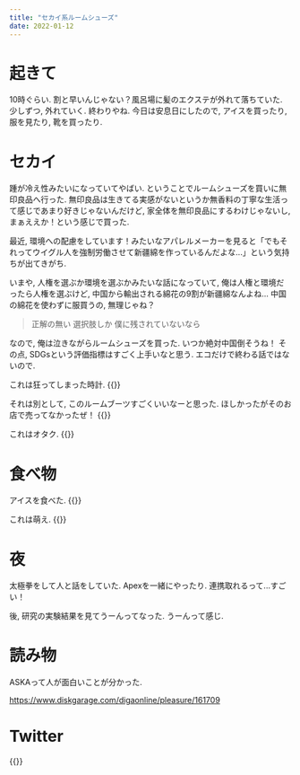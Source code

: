 ```yaml
---
title: "セカイ系ルームシューズ"
date: 2022-01-12
---
```


# 起きて
10時ぐらい. 割と早いんじゃない？風呂場に髪のエクステが外れて落ちていた. 少しずつ, 外れていく. 終わりやね. 今日は安息日にしたので, アイスを買ったり, 服を見たり, 靴を買ったり.

# セカイ
踵が冷え性みたいになっていてやばい. ということでルームシューズを買いに無印良品へ行った. 無印良品は生きてる実感がないというか無香料の丁寧な生活って感じであまり好きじゃないんだけど, 家全体を無印良品にするわけじゃないし, まぁええか！という感じで買った.

最近, 環境への配慮をしています！みたいなアパレルメーカーを見ると「でもそれってウイグル人を強制労働させて新疆綿を作っているんだよな...」という気持ちが出てきがち. 

いまや, 人権を選ぶか環境を選ぶかみたいな話になっていて, 俺は人権と環境だったら人権を選ぶけど, 中国から輸出される綿花の9割が新疆綿なんよね... 中国の綿花を使わずに服買うの, 無理じゃね？ 

> 正解の無い 選択肢しか 僕に残されていないなら

なので, 俺は泣きながらルームシューズを買った. いつか絶対中国倒そうね！
その点, SDGsという評価指標はすごく上手いなと思う. エコだけで終わる話ではないので.

これは狂ってしまった時計.
{{<tweet user="dango_bot" id="1481180312516571137">}}

それは別として, このルームブーツすごくいいなーと思った. ほしかったがそのお店で売ってなかったぜ！
{{<tweet user="dango_bot" id="1481628317078163462">}}


これはオタク.
{{<tweet user="dango_bot" id="1481181224391495680">}}

# 食べ物
アイスを食べた.
{{<tweet user="dango_bot" id="1481251878948470791">}}

これは萌え.
{{<tweet user="dango_bot" id="1481135344854892544">}}

# 夜
太極拳をして人と話をしていた. Apexを一緒にやったり. 連携取れるって...すごい！

後, 研究の実験結果を見てうーんってなった. うーんって感じ.
# 読み物
ASKAって人が面白いことが分かった.

https://www.diskgarage.com/digaonline/pleasure/161709

# Twitter
{{<tweet user="dango_bot" id="1481167220319617027">}}